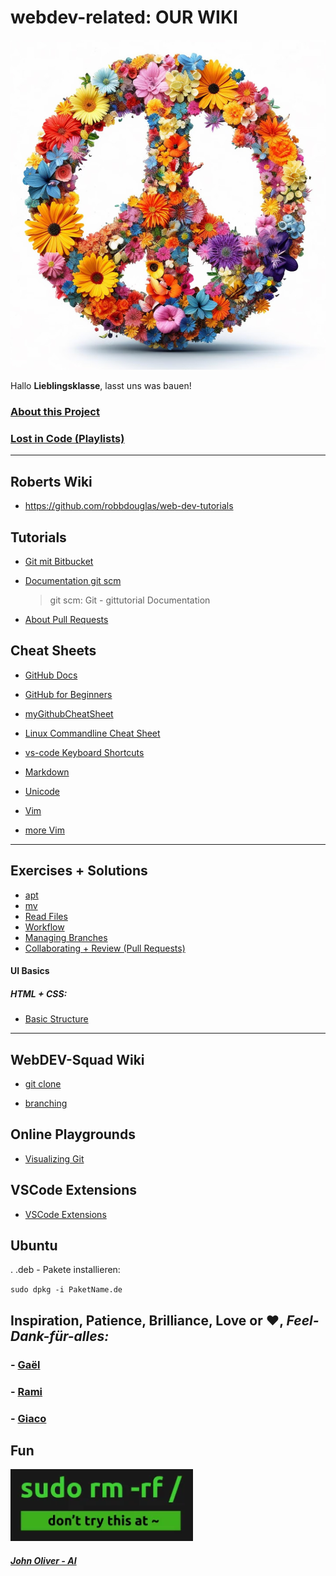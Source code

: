 # webdev-related: OUR WIKI

![peace](./assets/peace.jpg)

Hallo **Lieblingsklasse**, lasst uns was bauen!

### [About this Project](about.md)

### [Lost in Code (Playlists)](https://2701kai.github.io/lost/index.html)

---

## Roberts Wiki

- https://github.com/robbdouglas/web-dev-tutorials

## Tutorials

- [Git mit Bitbucket](https://www.atlassian.com/de/git/tutorials/learn-git-with-bitbucket-cloud)

- [Documentation git scm](https://git-scm.com/docs/gittutorial)

  > git scm: Git - gittutorial Documentation

- [About Pull Requests](https://docs.github.com/en/pull-requests/collaborating-with-pull-requests/proposing-changes-to-your-work-with-pull-requests/about-pull-requests)

## Cheat Sheets

- [GitHub Docs](https://docs.github.com/en)

- [GitHub for Beginners](https://github.com/robbdouglas/web-dev-tutorials)

- [myGithubCheatSheet](https://github.com/2701kai/webdev-related/blob/main/cheat-sheets/git-cheat-sheet.md)

- [Linux Commandline Cheat Sheet](https://github.com/2701kai/webdev-related/blob/main/cheat-sheets/linux-command-line.pdf)

- [vs-code Keyboard Shortcuts](https://github.com/2701kai/webdev-related/blob/main/cheat-sheets/vscode-keyboard-shortcuts-linux.pdf)

- [Markdown](https://github.com/adam-p/markdown-here/wiki/Markdown-Cheatsheet)

- [Unicode](https://www.compart.com/de/unicode/html)

- [Vim](./cheat-sheets/vim-cheatsheet.pdf)

- [more Vim]()
 
<hr>

## Exercises + Solutions

- [apt](./solutions/solution-apt.md)
- [mv](./solutions/solution-i-like-to-move-it.md)
- [Read Files](./solutions/solution-navigating-reading.md)
- [Workflow](./solutions/workflow.md)
- [Managing Branches](./solutions/managing-branches.md)
- [Collaborating + Review (Pull Requests)](./solutions/collaborating/README.md)

#### UI Basics

##### HTML + CSS:

- [Basic Structure](./solutions/basic_structure/index.html)

<hr>

## WebDEV-Squad Wiki

- [git clone](./wiki/2023-06-15-git_clone.md)

- [branching](./cheat-sheets/branching.md)

## Online Playgrounds

- [Visualizing Git](https://git-school.github.io/visualizing-git/)

## VSCode Extensions

- [VSCode Extensions](./extensions.md)

## Ubuntu

. .deb - Pakete installieren:

`sudo dpkg -i PaketName.de`

## Inspiration, Patience, Brilliance, Love or &#10084;, _Feel-Dank-f&uuml;r-alles:_

### - [Ga&euml;l](https://github.com/gael-src)

### - [Rami](https://github.com/rami-mohamad)

### - [Giaco](https://github.com/giacomotolari)

## Fun

![sudo-evil](./assets/sudo-evil.png)

##### [John Oliver - AI](https://www.youtube.com/watch?v=Sqa8Zo2XWc4)
